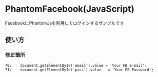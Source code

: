 PhantomFacebook(JavaScript)
======================
FacebookにPhantomJsを利用してログインするサンプルです

使い方
------

### 修正箇所 ###
    70:    document.getElementById('email').value = 'Your FB E-mail';
    71:    document.getElementById('pass').value   = 'Your FB Password';



